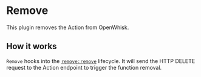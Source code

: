 # Remove

This plugin removes the Action from OpenWhisk.

## How it works

`Remove` hooks into the [`remove:remove`](/lib/plugins/remove) lifecycle. It
will send the HTTP DELETE request to the Action endpoint to trigger the function
removal.
